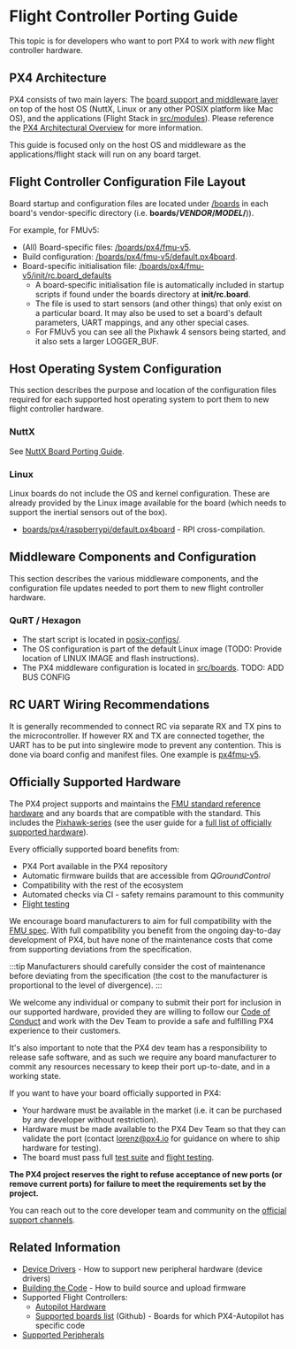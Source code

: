 # Flight Controller Porting Guide

This topic is for developers who want to port PX4 to work with *new* flight controller hardware.

## PX4 Architecture

PX4 consists of two main layers: The [board support and middleware layer](../middleware/README.md) on top of the host OS (NuttX, Linux or any other POSIX platform like Mac OS), and the applications (Flight Stack in [src/modules](https://github.com/PX4/PX4-Autopilot/tree/release/1.14/src/modules)\).  Please reference the [PX4 Architectural Overview](../concept/architecture.md) for more information.

This guide is focused only on the host OS and middleware as the applications/flight stack will run on any board target.

## Flight Controller Configuration File Layout

Board startup and configuration files are located under [/boards](https://github.com/PX4/PX4-Autopilot/tree/release/1.14/boards/) in each board's vendor-specific directory (i.e. **boards/_VENDOR_/_MODEL_/**)).

For example, for FMUv5:
* (All) Board-specific files: [/boards/px4/fmu-v5](https://github.com/PX4/PX4-Autopilot/tree/release/1.14/boards/px4/fmu-v5).<!-- NEED px4_version -->
* Build configuration: [/boards/px4/fmu-v5/default.px4board](https://github.com/PX4/PX4-Autopilot/blob/release/1.14/boards/px4/fmu-v5/default.px4board).<!-- NEED px4_version -->
* Board-specific initialisation file: [/boards/px4/fmu-v5/init/rc.board_defaults](https://github.com/PX4/PX4-Autopilot/blob/release/1.14/boards/px4/fmu-v5/init/rc.board_defaults) <!-- NEED px4_version -->
  - A board-specific initialisation file is automatically included in startup scripts if found under the boards directory at **init/rc.board**.
  - The file is used to start sensors (and other things) that only exist on a particular board. 
    It may also be used to set a board's default parameters, UART mappings, and any other special cases.
  - For FMUv5 you can see all the Pixhawk 4 sensors being started, and it also sets a larger LOGGER_BUF. 

## Host Operating System Configuration

This section describes the purpose and location of the configuration files required for each supported host operating system to port them to new flight controller hardware.

### NuttX

See [NuttX Board Porting Guide](porting_guide_nuttx.md).

### Linux

Linux boards do not include the OS and kernel configuration. 
These are already provided by the Linux image available for the board (which needs to support the inertial sensors out of the box).

* [boards/px4/raspberrypi/default.px4board](https://github.com/PX4/PX4-Autopilot/blob/release/1.14/boards/px4/raspberrypi/default.px4board) - RPI cross-compilation. <!-- NEED px4_version -->

## Middleware Components and Configuration

This section describes the various middleware components, and the configuration file updates needed to port them to new flight controller hardware.

### QuRT / Hexagon

* The start script is located in [posix-configs/](https://github.com/PX4/PX4-Autopilot/tree/release/1.14/posix-configs). <!-- NEED px4_version -->
* The OS configuration is part of the default Linux image (TODO: Provide location of LINUX IMAGE and flash instructions).
* The PX4 middleware configuration is located in [src/boards](https://github.com/PX4/PX4-Autopilot/tree/release/1.14/boards). <!-- NEED px4_version --> TODO: ADD BUS CONFIG 


## RC UART Wiring Recommendations

It is generally recommended to connect RC via separate RX and TX pins to the microcontroller.
If however RX and TX are connected together, the UART has to be put into singlewire mode to prevent any contention. 
This is done via board config and manifest files.
One example is [px4fmu-v5](https://github.com/PX4/PX4-Autopilot/blob/release/1.14/boards/px4/fmu-v5/src/manifest.c). <!-- NEED px4_version -->


## Officially Supported Hardware

The PX4 project supports and maintains the [FMU standard reference hardware](../hardware/reference_design.md) and any boards that are compatible with the standard.
This includes the [Pixhawk-series](../flight_controller/pixhawk_series.md) (see the user guide for a [full list of officially supported hardware](../flight_controller/README.md)).

Every officially supported board benefits from:
* PX4 Port available in the PX4 repository
* Automatic firmware builds that are accessible from *QGroundControl*
* Compatibility with the rest of the ecosystem
* Automated checks via CI - safety remains paramount to this community
* [Flight testing](../test_and_ci/test_flights.md)

We encourage board manufacturers to aim for full compatibility with the [FMU spec](https://pixhawk.org/).
With full compatibility you benefit from the ongoing day-to-day development of PX4, but have none of the maintenance costs that come from supporting deviations from the specification.

:::tip
Manufacturers should carefully consider the cost of maintenance before deviating from the specification (the cost to the manufacturer is proportional to the level of divergence).
:::

We welcome any individual or company to submit their port for inclusion in our supported hardware, provided they are willing to follow our [Code of Conduct](https://github.com/PX4/PX4-Autopilot/blob/release/1.14/CODE_OF_CONDUCT.md) and work with the Dev Team to provide a safe and fulfilling PX4 experience to their customers.

It's also important to note that the PX4 dev team has a responsibility to release safe software, and as such we require any board manufacturer to commit any resources necessary to keep their port up-to-date, and in a working state.

If you want to have your board officially supported in PX4:
* Your hardware must be available in the market (i.e. it can be purchased by any developer without restriction).
* Hardware must be made available to the PX4 Dev Team so that they can validate the port (contact [lorenz@px4.io](mailto:lorenz@px4.io) for guidance on where to ship hardware for testing).
* The board must pass full [test suite](../test_and_ci/README.md) and [flight testing](../test_and_ci/test_flights.md).

**The PX4 project reserves the right to refuse acceptance of new ports (or remove current ports) for failure to meet the requirements set by the project.**

You can reach out to the core developer team and community on the [official support channels](../contribute/support.md).


## Related Information

* [Device Drivers](../middleware/drivers.md) - How to support new peripheral hardware (device drivers)
* [Building the Code](../dev_setup/building_px4.md) - How to build source and upload firmware 
* Supported Flight Controllers:
  * [Autopilot Hardware](../flight_controller/README.md)
  * [Supported boards list](https://github.com/PX4/PX4-Autopilot/#supported-hardware) (Github) - Boards for which PX4-Autopilot has specific code
* [Supported Peripherals](../peripherals/README.md)

